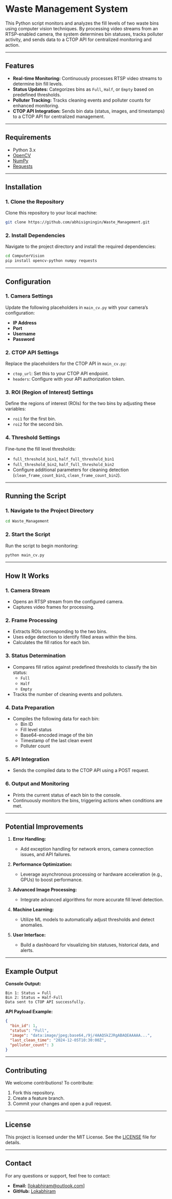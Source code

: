 
# Waste Management System

This Python script monitors and analyzes the fill levels of two waste bins using computer vision techniques. By processing video streams from an RTSP-enabled camera, the system determines bin statuses, tracks polluter activity, and sends data to a CTOP API for centralized monitoring and action.

---

## Features

- **Real-time Monitoring:** Continuously processes RTSP video streams to determine bin fill levels.
- **Status Updates:** Categorizes bins as `Full`, `Half`, or `Empty` based on predefined thresholds.
- **Polluter Tracking:** Tracks cleaning events and polluter counts for enhanced monitoring.
- **CTOP API Integration:** Sends bin data (status, images, and timestamps) to a CTOP API for centralized management.

---

## Requirements

- Python 3.x
- [OpenCV](https://opencv.org/)
- [NumPy](https://numpy.org/)
- [Requests](https://docs.python-requests.org/)

---

## Installation

### 1. Clone the Repository
Clone this repository to your local machine:
```bash
git clone https://github.com/abhisigningin/Waste_Management.git
```

### 2. Install Dependencies
Navigate to the project directory and install the required dependencies:
```bash
cd ComputerVision
pip install opencv-python numpy requests
```

---

## Configuration

### 1. Camera Settings
Update the following placeholders in `main_cv.py` with your camera’s configuration:
- **IP Address**
- **Port**
- **Username**
- **Password**

### 2. CTOP API Settings
Replace the placeholders for the CTOP API in `main_cv.py`:
- `ctop_url`: Set this to your CTOP API endpoint.
- `headers`: Configure with your API authorization token.

### 3. ROI (Region of Interest) Settings
Define the regions of interest (ROIs) for the two bins by adjusting these variables:
- `roi1` for the first bin.
- `roi2` for the second bin.

### 4. Threshold Settings
Fine-tune the fill level thresholds:
- `full_threshold_bin1`, `half_full_threshold_bin1`
- `full_threshold_bin2`, `half_full_threshold_bin2`
- Configure additional parameters for cleaning detection (`clean_frame_count_bin1`, `clean_frame_count_bin2`).

---

## Running the Script

### 1. Navigate to the Project Directory
```bash
cd Waste_Management
```

### 2. Start the Script
Run the script to begin monitoring:
```bash
python main_cv.py
```

---

## How It Works

### 1. Camera Stream
- Opens an RTSP stream from the configured camera.
- Captures video frames for processing.

### 2. Frame Processing
- Extracts ROIs corresponding to the two bins.
- Uses edge detection to identify filled areas within the bins.
- Calculates the fill ratios for each bin.

### 3. Status Determination
- Compares fill ratios against predefined thresholds to classify the bin status:
  - `Full`
  - `Half`
  - `Empty`
- Tracks the number of cleaning events and polluters.

### 4. Data Preparation
- Compiles the following data for each bin:
  - Bin ID
  - Fill level status
  - Base64-encoded image of the bin
  - Timestamp of the last clean event
  - Polluter count

### 5. API Integration
- Sends the compiled data to the CTOP API using a POST request.

### 6. Output and Monitoring
- Prints the current status of each bin to the console.
- Continuously monitors the bins, triggering actions when conditions are met.

---

## Potential Improvements

1. **Error Handling:**
   - Add exception handling for network errors, camera connection issues, and API failures.

2. **Performance Optimization:**
   - Leverage asynchronous processing or hardware acceleration (e.g., GPUs) to boost performance.

3. **Advanced Image Processing:**
   - Integrate advanced algorithms for more accurate fill level detection.

4. **Machine Learning:**
   - Utilize ML models to automatically adjust thresholds and detect anomalies.

5. **User Interface:**
   - Build a dashboard for visualizing bin statuses, historical data, and alerts.

---

## Example Output

**Console Output:**
```
Bin 1: Status = Full
Bin 2: Status = Half-Full
Data sent to CTOP API successfully.
```

**API Payload Example:**
```json
{
  "bin_id": 1,
  "status": "Full",
  "image": "data:image/jpeg;base64,/9j/4AAQSkZJRgABAQEAAAAA...",
  "last_clean_time": "2024-12-05T10:30:00Z",
  "polluter_count": 3
}
```

---

## Contributing

We welcome contributions! To contribute:
1. Fork this repository.
2. Create a feature branch.
3. Commit your changes and open a pull request.

---

## License

This project is licensed under the MIT License. See the [LICENSE](LICENSE) file for details.

---

## Contact

For any questions or support, feel free to contact:
- **Email:** [lokabhiram@outlook.com]
- **GitHub:** [Lokabhiram](https://github.com/abhisigningin)

